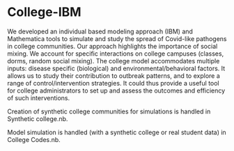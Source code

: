 # College-IBM
We developed an individual based modeling approach (IBM) and Mathematica tools to simulate and study the spread of Covid-like pathogens in college communities. Our approach highlights the importance of social mixing. We account for specific interactions on college campuses (classes, dorms, random social mixing). The college model accommodates multiple inputs: disease specific (biological) and environmental/behavioral factors. It allows us to study their contribution to outbreak patterns, and to explore a range of control/intervention strategies. It could thus provide a useful tool for college administrators to set up and assess the outcomes and efficiency of such interventions.

Creation of synthetic college communities for simulations is handled in Synthetic college.nb.

Model simulation is handled (with a synthetic college or real student data) in College Codes.nb.
